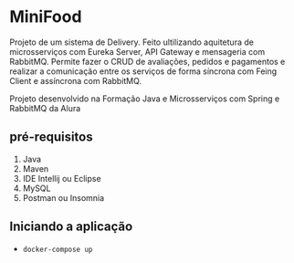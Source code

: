 # MiniFood

Projeto de um sistema de Delivery. Feito ultilizando aquitetura de microsserviços com Eureka Server, API Gateway e mensageria com RabbitMQ. Permite fazer o CRUD de avaliações, pedidos e pagamentos e realizar a comunicação entre os serviços de forma síncrona com Feing Client e assíncrona com RabbitMQ.

Projeto desenvolvido na Formação Java e Microsserviços com Spring e RabbitMQ da Alura

## pré-requisitos

1. Java
1. Maven
1. IDE Intellij ou Eclipse
1. MySQL
1. Postman ou Insomnia 

## Iniciando a aplicação

- `docker-compose up`

